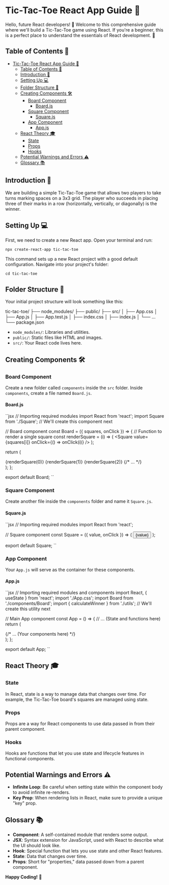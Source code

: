 
# Tic-Tac-Toe React App Guide 📘

Hello, future React developers! 👋 Welcome to this comprehensive guide where we'll build a Tic-Tac-Toe game using React. If you're a beginner, this is a perfect place to understand the essentials of React development. 🚀

## Table of Contents 📝

- [Tic-Tac-Toe React App Guide 📘](#tic-tac-toe-react-app-guide-)
  - [Table of Contents 📝](#table-of-contents-)
  - [Introduction 🌟](#introduction-)
  - [Setting Up 💻](#setting-up-)
  - [Folder Structure 📂](#folder-structure-)
  - [Creating Components 🛠](#creating-components-)
    - [Board Component](#board-component)
      - [Board.js](#boardjs)
    - [Square Component](#square-component)
      - [Square.js](#squarejs)
    - [App Component](#app-component)
      - [App.js](#appjs)
  - [React Theory 🎓](#react-theory-)
    - [State](#state)
    - [Props](#props)
    - [Hooks](#hooks)
  - [Potential Warnings and Errors ⚠️](#potential-warnings-and-errors-️)
  - [Glossary 📚](#glossary-)

## Introduction 🌟

We are building a simple Tic-Tac-Toe game that allows two players to take turns marking spaces on a 3x3 grid. The player who succeeds in placing three of their marks in a row (horizontally, vertically, or diagonally) is the winner.

## Setting Up 💻

First, we need to create a new React app. Open your terminal and run:

``
npx create-react-app tic-tac-toe
``

This command sets up a new React project with a good default configuration. Navigate into your project's folder:

``
cd tic-tac-toe
``

## Folder Structure 📂

Your initial project structure will look something like this:

tic-tac-toe/
├── node_modules/
├── public/
├── src/
│   ├── App.css
│   ├── App.js
│   ├── App.test.js
│   ├── index.css
│   ├── index.js
│   └── ...
└── package.json

- `node_modules/`: Libraries and utilities.
- `public/`: Static files like HTML and images.
- `src/`: Your React code lives here.

## Creating Components 🛠

### Board Component

Create a new folder called `components` inside the `src` folder. Inside `components`, create a file named `Board.js`.

#### Board.js

``jsx
// Importing required modules
import React from 'react';
import Square from './Square';  // We'll create this component next

// Board component
const Board = ({ squares, onClick }) => {
  // Function to render a single square
  const renderSquare = (i) => (
    <Square value={squares[i]} onClick={() => onClick(i)} />
  );

  return (
    <div className="board">
      {renderSquare(0)}
      {renderSquare(1)}
      {renderSquare(2)}
      {/* ... */}
    </div>
  );
};

export default Board;
``

### Square Component

Create another file inside the `components` folder and name it `Square.js`.

#### Square.js

``jsx
// Importing required modules
import React from 'react';

// Square component
const Square = ({ value, onClick }) => (
  <button className="square" onClick={onClick}>
    {value}
  </button>
);

export default Square;
``

### App Component

Your `App.js` will serve as the container for these components.

#### App.js

``jsx
// Importing required modules and components
import React, { useState } from 'react';
import './App.css';
import Board from './components/Board';
import { calculateWinner } from './utils';  // We'll create this utility next

// Main App component
const App = () => {
  // ... (State and functions here)
  return (
    <div className="App">
      {/* ... (Your components here) */}
    </div>
  );
};

export default App;
``

## React Theory 🎓

### State

In React, state is a way to manage data that changes over time. For example, the Tic-Tac-Toe board's squares are managed using state.

### Props

Props are a way for React components to use data passed in from their parent component.

### Hooks

Hooks are functions that let you use state and lifecycle features in functional components.

## Potential Warnings and Errors ⚠️

- **Infinite Loop**: Be careful when setting state within the component body to avoid infinite re-renders.
- **Key Prop**: When rendering lists in React, make sure to provide a unique "key" prop.

## Glossary 📚

- **Component**: A self-contained module that renders some output.
- **JSX**: Syntax extension for JavaScript, used with React to describe what the UI should look like.
- **Hook**: Special function that lets you use state and other React features.
- **State**: Data that changes over time.
- **Props**: Short for "properties," data passed down from a parent component.

**Happy Coding!** 🎉
